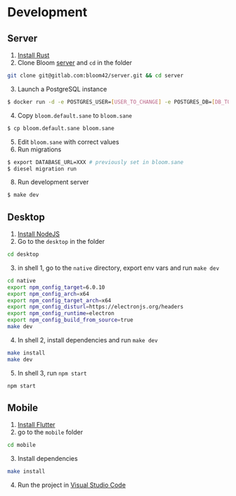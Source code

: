 # Development


## Server

1. [Install Rust](/engineering/setup.html#rust)
2. Clone Bloom [server](https://gitlab.com/bloom42/server) and `cd` in the folder
```sh
git clone git@gitlab.com:bloom42/server.git && cd server
```
3. Launch a PostgreSQL instance
```sh
$ docker run -d -e POSTGRES_USER=[USER_TO_CHANGE] -e POSTGRES_DB=[DB_TO_CHANGE] -e POSTGRES_PASSWORD=[PASSWORD_TO_CHANGE] -p 5432:5432 postgres:11
```
4. Copy `bloom.default.sane` to `bloom.sane`
```sh
$ cp bloom.default.sane bloom.sane
```
5. Edit `bloom.sane` with correct values
6. Run migrations
```sh
$ export DATABASE_URL=XXX # previously set in bloom.sane
$ diesel migration run
```
8. Run development server
```sh
$ make dev
```


## Desktop

1. [Install NodeJS](/engineering/setup.html#nodejs)
2. Go to the `desktop` in the folder
```sh
cd desktop
```
3. in shell 1, go to the `native` directory, export env vars and run `make dev`
```sh
cd native
export npm_config_target=6.0.10
export npm_config_arch=x64
export npm_config_target_arch=x64
export npm_config_disturl=https://electronjs.org/headers
export npm_config_runtime=electron
export npm_config_build_from_source=true
make dev
```
4. In shell 2, install dependencies and run `make dev`
```sh
make install
make dev
```
5. In shell 3, run `npm start`
```sh
npm start
```


## Mobile

1. [Install Flutter](/engineering/setup.html#flutter)
2. go to the `mobile` folder
```sh
cd mobile
```
3. Install dependencies
```sh
make install
```
4. Run the project in [Visual Studio Code](/engineering/setup.html#visual-studio-code)
